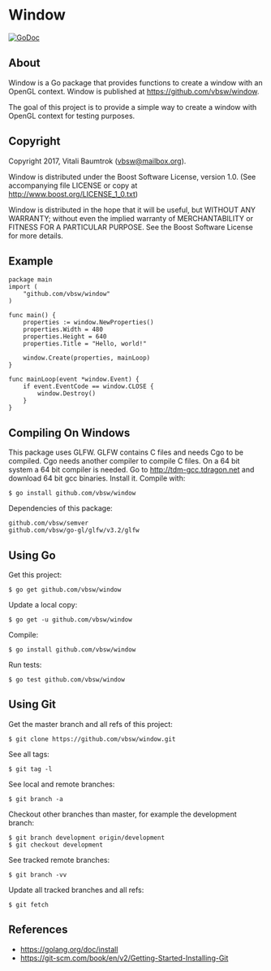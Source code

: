 # Window

[![GoDoc](https://godoc.org/github.com/vbsw/window?status.svg)](https://godoc.org/github.com/vbsw/window)

## About
Window is a Go package that provides functions to create a window with an OpenGL context. Window is published at <https://github.com/vbsw/window>.

The goal of this project is to provide a simple way to create a window with OpenGL context for testing purposes.

## Copyright
Copyright 2017, Vitali Baumtrok (vbsw@mailbox.org).

Window is distributed under the Boost Software License, version 1.0. (See accompanying file LICENSE or copy at <http://www.boost.org/LICENSE_1_0.txt>)

Window is distributed in the hope that it will be useful, but WITHOUT ANY WARRANTY; without even the implied warranty of MERCHANTABILITY or FITNESS FOR A PARTICULAR PURPOSE. See the Boost Software License for more details.

## Example

	package main
	import (
		"github.com/vbsw/window"
	)

	func main() {
		properties := window.NewProperties()
		properties.Width = 480
		properties.Height = 640
		properties.Title = "Hello, world!"

		window.Create(properties, mainLoop)
	}

	func mainLoop(event *window.Event) {
		if event.EventCode == window.CLOSE {
			window.Destroy()
		}
	}

## Compiling On Windows
This package uses GLFW. GLFW contains C files and needs Cgo to be compiled. Cgo needs another compiler to compile C files. On a 64 bit system a 64 bit compiler is needed. Go to <http://tdm-gcc.tdragon.net> and download 64 bit gcc binaries. Install it. Compile with:

	$ go install github.com/vbsw/window

Dependencies of this package:

	github.com/vbsw/semver
	github.com/vbsw/go-gl/glfw/v3.2/glfw

## Using Go
Get this project:

	$ go get github.com/vbsw/window

Update a local copy:

	$ go get -u github.com/vbsw/window

Compile:

	$ go install github.com/vbsw/window

Run tests:

	$ go test github.com/vbsw/window

## Using Git
Get the master branch and all refs of this project:

	$ git clone https://github.com/vbsw/window.git

See all tags:

	$ git tag -l

See local and remote branches:

	$ git branch -a

Checkout other branches than master, for example the development branch:

	$ git branch development origin/development
	$ git checkout development

See tracked remote branches:

	$ git branch -vv

Update all tracked branches and all refs:

	$ git fetch

## References

- <https://golang.org/doc/install>
- <https://git-scm.com/book/en/v2/Getting-Started-Installing-Git>

